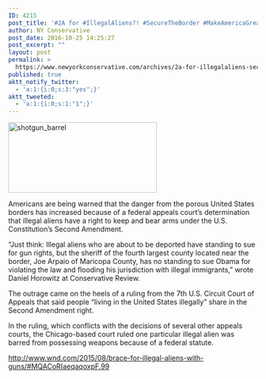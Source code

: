 ```yaml
---
ID: 4215
post_title: '#2A for #IllegalAliens?! #SecureTheBorder #MakeAmericaGreatAgain #TeamTrump #Trump2016'
author: NY Conservative
post_date: 2016-10-25 14:25:27
post_excerpt: ""
layout: post
permalink: >
  https://www.newyorkconservative.com/archives/2a-for-illegalaliens-securetheborder-makeamericagreatagain-teamtrump-trump2016/
published: true
aktt_notify_twitter:
  - 'a:1:{i:0;s:3:"yes";}'
aktt_tweeted:
  - 'a:1:{i:0;s:1:"1";}'
---
```

<a href="https://www.newyorkconservative.com/wp-content/uploads/2015/08/shotgun_barrel.jpg"><img class="alignnone size-medium wp-image-3652" src="https://www.newyorkconservative.com/wp-content/uploads/2015/08/shotgun_barrel-300x142.jpg" alt="shotgun_barrel" width="300" height="142" /></a>

Americans are being warned that the danger from the porous United States borders has increased because of a federal appeals court’s determination that illegal aliens have a right to keep and bear arms under the U.S. Constitution’s Second Amendment.

“Just think: Illegal aliens who are about to be deported have standing to sue for gun rights, but the sheriff of the fourth largest county located near the border, Joe Arpaio of Maricopa County, has no standing to sue Obama for violating the law and flooding his jurisdiction with illegal immigrants,” wrote Daniel Horowitz at Conservative Review.

The outrage came on the heels of a ruling from the 7th U.S. Circuit Court of Appeals that said people “living in the United States illegally” share in the Second Amendment right.

In the ruling, which conflicts with the decisions of several other appeals courts, the Chicago-based court ruled one particular illegal alien was barred from possessing weapons because of a federal statute.

<a href="http://www.wnd.com/2015/08/brace-for-illegal-aliens-with-guns/#MQACoRIaeqaqoxpF.99">http://www.wnd.com/2015/08/brace-for-illegal-aliens-with-guns/#MQACoRIaeqaqoxpF.99</a>